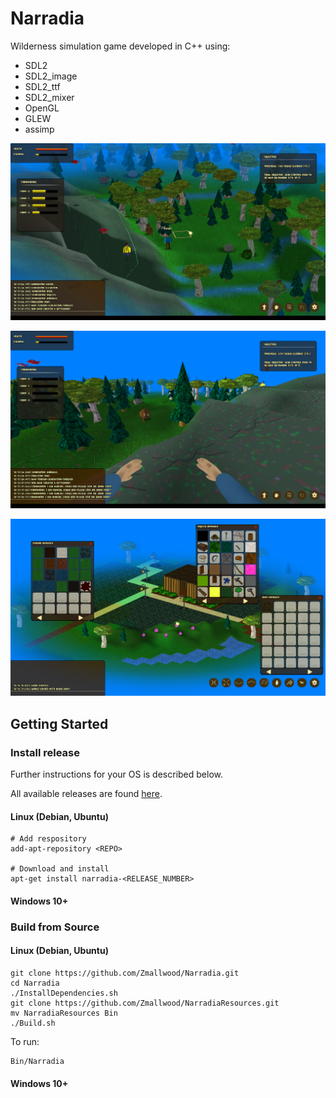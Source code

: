 # Narradia

Wilderness simulation game developed in C++ using:
* SDL2
* SDL2_image
* SDL2_ttf
* SDL2_mixer
* OpenGL
* GLEW
* assimp

![alt text](https://github.com/Zmallwood/Narradia/blob/6b05d9c222abc17aba4283e17fe4d17d231cdec5/Media/Screenshot0.png)

![alt text](https://github.com/Zmallwood/Narradia/blob/6b05d9c222abc17aba4283e17fe4d17d231cdec5/Media/Screenshot1.png)

![alt text](https://github.com/Zmallwood/Narradia/blob/6b05d9c222abc17aba4283e17fe4d17d231cdec5/Media/Screenshot2.png)


## Getting Started

### Install release

Further instructions for your OS is described below.

All available releases are found [here](https://github.com/Zmallwood/Narradia/releases).

#### Linux (Debian, Ubuntu)

```
# Add respository
add-apt-repository <REPO>

# Download and install
apt-get install narradia-<RELEASE_NUMBER>
```

#### Windows 10+

### Build from Source

#### Linux (Debian, Ubuntu)

```
git clone https://github.com/Zmallwood/Narradia.git
cd Narradia
./InstallDependencies.sh
git clone https://github.com/Zmallwood/NarradiaResources.git
mv NarradiaResources Bin
./Build.sh
```
To run:
```
Bin/Narradia
```
#### Windows 10+
